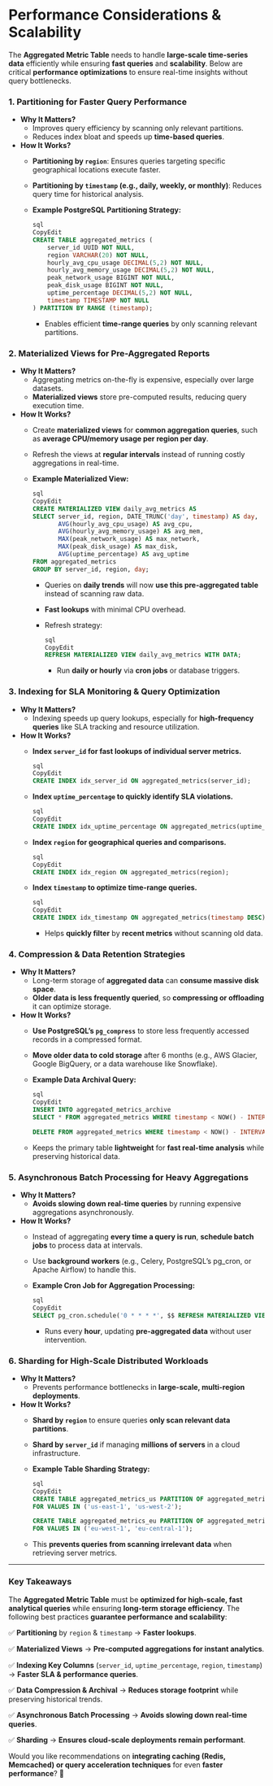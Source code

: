 # Performance Considerations & Scalability

The **Aggregated Metric Table** needs to handle **large-scale time-series data** efficiently while ensuring **fast queries** and **scalability**. Below are critical **performance optimizations** to ensure real-time insights without query bottlenecks.

### **1. Partitioning for Faster Query Performance**

- **Why It Matters?**
    - Improves query efficiency by scanning only relevant partitions.
    - Reduces index bloat and speeds up **time-based queries**.
- **How It Works?**
    - **Partitioning by `region`**: Ensures queries targeting specific geographical locations execute faster.
    - **Partitioning by `timestamp` (e.g., daily, weekly, or monthly)**: Reduces query time for historical analysis.
    - **Example PostgreSQL Partitioning Strategy:**
        
        ```sql
        sql
        CopyEdit
        CREATE TABLE aggregated_metrics (
            server_id UUID NOT NULL,
            region VARCHAR(20) NOT NULL,
            hourly_avg_cpu_usage DECIMAL(5,2) NOT NULL,
            hourly_avg_memory_usage DECIMAL(5,2) NOT NULL,
            peak_network_usage BIGINT NOT NULL,
            peak_disk_usage BIGINT NOT NULL,
            uptime_percentage DECIMAL(5,2) NOT NULL,
            timestamp TIMESTAMP NOT NULL
        ) PARTITION BY RANGE (timestamp);
        
        ```
        
        - Enables efficient **time-range queries** by only scanning relevant partitions.

### **2. Materialized Views for Pre-Aggregated Reports**

- **Why It Matters?**
    - Aggregating metrics on-the-fly is expensive, especially over large datasets.
    - **Materialized views** store pre-computed results, reducing query execution time.
- **How It Works?**
    - Create **materialized views** for **common aggregation queries**, such as **average CPU/memory usage per region per day**.
    - Refresh the views at **regular intervals** instead of running costly aggregations in real-time.
    - **Example Materialized View:**
        
        ```sql
        sql
        CopyEdit
        CREATE MATERIALIZED VIEW daily_avg_metrics AS
        SELECT server_id, region, DATE_TRUNC('day', timestamp) AS day,
               AVG(hourly_avg_cpu_usage) AS avg_cpu,
               AVG(hourly_avg_memory_usage) AS avg_mem,
               MAX(peak_network_usage) AS max_network,
               MAX(peak_disk_usage) AS max_disk,
               AVG(uptime_percentage) AS avg_uptime
        FROM aggregated_metrics
        GROUP BY server_id, region, day;
        
        ```
        
        - Queries on **daily trends** will now **use this pre-aggregated table** instead of scanning raw data.
        - **Fast lookups** with minimal CPU overhead.
        - Refresh strategy:
            
            ```sql
            sql
            CopyEdit
            REFRESH MATERIALIZED VIEW daily_avg_metrics WITH DATA;
            
            ```
            
            - Run **daily or hourly** via **cron jobs** or database triggers.

### **3. Indexing for SLA Monitoring & Query Optimization**

- **Why It Matters?**
    - Indexing speeds up query lookups, especially for **high-frequency queries** like SLA tracking and resource utilization.
- **How It Works?**
    - **Index `server_id` for fast lookups of individual server metrics.**
        
        ```sql
        sql
        CopyEdit
        CREATE INDEX idx_server_id ON aggregated_metrics(server_id);
        
        ```
        
    - **Index `uptime_percentage` to quickly identify SLA violations.**
        
        ```sql
        sql
        CopyEdit
        CREATE INDEX idx_uptime_percentage ON aggregated_metrics(uptime_percentage);
        
        ```
        
    - **Index `region` for geographical queries and comparisons.**
        
        ```sql
        sql
        CopyEdit
        CREATE INDEX idx_region ON aggregated_metrics(region);
        
        ```
        
    - **Index `timestamp` to optimize time-range queries.**
        
        ```sql
        sql
        CopyEdit
        CREATE INDEX idx_timestamp ON aggregated_metrics(timestamp DESC);
        
        ```
        
        - Helps **quickly filter** by **recent metrics** without scanning old data.

### **4. Compression & Data Retention Strategies**

- **Why It Matters?**
    - Long-term storage of **aggregated data** can **consume massive disk space**.
    - **Older data is less frequently queried**, so **compressing or offloading** it can optimize storage.
- **How It Works?**
    - **Use PostgreSQL’s `pg_compress`** to store less frequently accessed records in a compressed format.
    - **Move older data to cold storage** after 6 months (e.g., AWS Glacier, Google BigQuery, or a data warehouse like Snowflake).
    - **Example Data Archival Query:**
        
        ```sql
        sql
        CopyEdit
        INSERT INTO aggregated_metrics_archive
        SELECT * FROM aggregated_metrics WHERE timestamp < NOW() - INTERVAL '6 months';
        
        DELETE FROM aggregated_metrics WHERE timestamp < NOW() - INTERVAL '6 months';
        
        ```
        
    - Keeps the primary table **lightweight** for **fast real-time analysis** while preserving historical data.

### **5. Asynchronous Batch Processing for Heavy Aggregations**

- **Why It Matters?**
    - **Avoids slowing down real-time queries** by running expensive aggregations asynchronously.
- **How It Works?**
    - Instead of aggregating **every time a query is run**, **schedule batch jobs** to process data at intervals.
    - Use **background workers** (e.g., Celery, PostgreSQL’s pg_cron, or Apache Airflow) to handle this.
    - **Example Cron Job for Aggregation Processing:**
        
        ```sql
        sql
        CopyEdit
        SELECT pg_cron.schedule('0 * * * *', $$ REFRESH MATERIALIZED VIEW daily_avg_metrics $$);
        
        ```
        
        - Runs every **hour**, updating **pre-aggregated data** without user intervention.

### **6. Sharding for High-Scale Distributed Workloads**

- **Why It Matters?**
    - Prevents performance bottlenecks in **large-scale, multi-region deployments**.
- **How It Works?**
    - **Shard by `region`** to ensure queries **only scan relevant data partitions**.
    - **Shard by `server_id`** if managing **millions of servers** in a cloud infrastructure.
    - **Example Table Sharding Strategy:**
        
        ```sql
        sql
        CopyEdit
        CREATE TABLE aggregated_metrics_us PARTITION OF aggregated_metrics
        FOR VALUES IN ('us-east-1', 'us-west-2');
        
        CREATE TABLE aggregated_metrics_eu PARTITION OF aggregated_metrics
        FOR VALUES IN ('eu-west-1', 'eu-central-1');
        
        ```
        
    - This **prevents queries from scanning irrelevant data** when retrieving server metrics.

---

### **Key Takeaways**

The **Aggregated Metric Table** must be **optimized for high-scale, fast analytical queries** while ensuring **long-term storage efficiency**. The following best practices **guarantee performance and scalability**:

✅ **Partitioning** by `region` & `timestamp` → **Faster lookups**.

✅ **Materialized Views** → **Pre-computed aggregations for instant analytics**.

✅ **Indexing Key Columns** (`server_id`, `uptime_percentage`, `region`, `timestamp`) → **Faster SLA & performance queries**.

✅ **Data Compression & Archival** → **Reduces storage footprint** while preserving historical trends.

✅ **Asynchronous Batch Processing** → **Avoids slowing down real-time queries**.

✅ **Sharding** → **Ensures cloud-scale deployments remain performant**.

Would you like recommendations on **integrating caching (Redis, Memcached) or query acceleration techniques** for even **faster performance**? 🚀